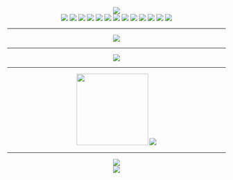<!--
**swxctx/swxctx** is a ✨ _special_ ✨ repository because its `README.md` (this file) appears on your GitHub profile.

Here are some ideas to get you started:

- 🔭 I’m currently working on ...
- 🌱 I’m currently learning ...
- 👯 I’m looking to collaborate on ...
- 🤔 I’m looking for help with ...
- 💬 Ask me about ...
- 📫 How to reach me: ...
- 😄 Pronouns: ...
- ⚡ Fun fact: ...
-->
<div align="center"> 
  <img src="https://readme-typing-svg.demolab.com?font=Fira+Code&pause=1000&lines=Swxctx">
</div>

<div align="center">
  <img src="https://img.shields.io/badge/Golang-blue">
  <img src="https://img.shields.io/badge/Android-green">
  <img src="https://img.shields.io/badge/Vue-reseda">
  <img src="https://img.shields.io/badge/HTML-red">
  <img src="https://img.shields.io/badge/C-blue">
  <img src="https://img.shields.io/badge/C++-gray">
  <img src="https://img.shields.io/badge/IOT-red">
  <img src="https://img.shields.io/badge/QT-green">
  <img src="https://img.shields.io/badge/Python-gray">
  <img src="https://img.shields.io/badge/Linux-blue">
  <img src="https://img.shields.io/badge/Java-red">
  <img src="https://img.shields.io/badge/Flutter-green">
  <img src="https://img.shields.io/badge/Node.js-red">
</div>

---

<div align="center"> 
  <img src="https://metrics.lecoq.io/swxctx?template=classic&config.timezone=Asia%2FShanghai">
</div>

---
<div align="center">
<img align="center" src="https://github-profile-trophy.vercel.app/?username=swxctx&column=6"/>
</div>

---

<div align="center">
  <img height="165" src="https://github-readme-stats.vercel.app/api?username=swxctx&count_private=true&include_all_commits=true" />
  <img src="https://github-readme-stats.vercel.app/api/top-langs/?username=swxctx&layout=compact" />
</div>

---
<div align="center">
  <img src="https://stats.justsong.cn/api/csdn?id=qq_28796345">
</div>

<div align="center"> <img src="https://profile-counter.glitch.me/swxctx/count.svg" /> </div>
